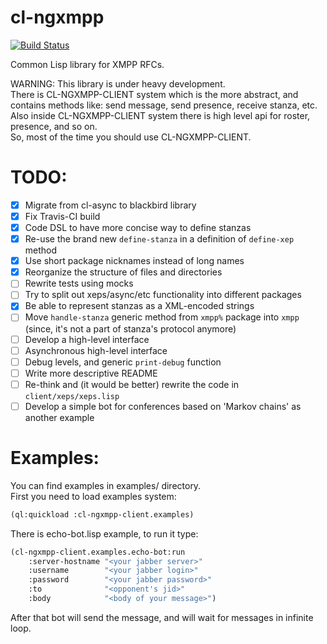 cl-ngxmpp
================================================================================

[![Build Status](https://travis-ci.org/grouzen/cl-ngxmpp.svg?branch=development)](https://travis-ci.org/grouzen/cl-ngxmpp)

Common Lisp library for XMPP RFCs.

WARNING: This library is under heavy development.  
There is CL-NGXMPP-CLIENT system which is the more abstract, and contains 
methods like: send message, send presence, receive stanza, etc.  
Also inside CL-NGXMPP-CLIENT system there is high level api for roster, 
presence, and so on.  
So, most of the time you should use CL-NGXMPP-CLIENT.

TODO:
================================================================================

- [X] Migrate from cl-async to blackbird library
- [X] Fix Travis-CI build
- [X] Code DSL to have more concise way to define stanzas
- [X] Re-use the brand new `define-stanza` in a definition of `define-xep` method
- [X] Use short package nicknames instead of long names
- [X] Reorganize the structure of files and directories
- [ ] Rewrite tests using mocks
- [ ] Try to split out xeps/async/etc functionality into different packages
- [X] Be able to represent stanzas as a XML-encoded strings
- [ ] Move `handle-stanza` generic method from `xmpp%` package into `xmpp` (since, it's not a part of stanza's protocol anymore)
- [ ] Develop a high-level interface
- [ ] Asynchronous high-level interface
- [ ] Debug levels, and generic `print-debug` function
- [ ] Write more descriptive README
- [ ] Re-think and (it would be better) rewrite the code in `client/xeps/xeps.lisp`
- [ ] Develop a simple bot for conferences based on 'Markov chains' as another example

Examples:
================================================================================

You can find examples in examples/ directory.  
First you need to load examples system:  
```commonlisp
(ql:quickload :cl-ngxmpp-client.examples)
```  
There is echo-bot.lisp example, to run it type:   
```commonlisp
(cl-ngxmpp-client.examples.echo-bot:run  
    :server-hostname "<your jabber server>"  
    :username        "<your jabber login>"  
    :password        "<your jabber password>"  
    :to              "<opponent's jid>"  
    :body            "<body of your message>")  
```  
    
After that bot will send the message, and will wait for messages in infinite loop.  

